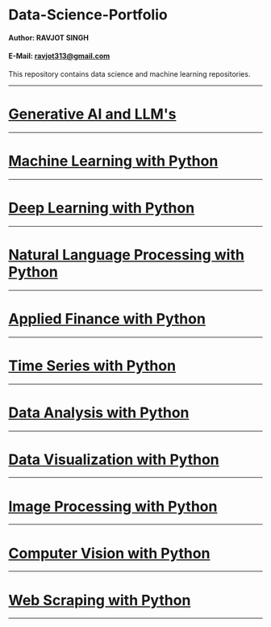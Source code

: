 # Data-Science-Portfolio

#### Author: RAVJOT SINGH

#### E-Mail: ravjot313@gmail.com


This repository contains data science and machine learning repositories.

---
# [Generative AI and LLM's](https://github.com/Ravjot03/Generative-AI-Projects)

---

# [Machine Learning with Python](https://github.com/Ravjot03/Machine-Learning-with-Python)

---

# [Deep Learning with Python](https://github.com/Ravjot03/Deep-Learning-with-Python)

---

# [Natural Language Processing with Python](https://github.com/Ravjot03/Natural-Language-Processing-with-Python)

---

# [Applied Finance with Python](https://github.com/Ravjot03/Applied-Finance-with-Python) 

---

# [Time Series with Python](https://github.com/Ravjot03/Time-Series-with-Python)

---

# [Data Analysis with Python](https://github.com/Ravjot03/Data-Analysis-with-Python)

---

# [Data Visualization with Python](https://github.com/Ravjot03/Data-Visualization-with-Python)

---

# [Image Processing with Python](https://github.com/Ravjot03/Image-Processing)

---

# [Computer Vision with Python](https://github.com/Ravjot03/Computer-Vision-with-Python)

---

# [Web Scraping with Python](https://github.com/Ravjot03/Selenium-with-Python)

---
